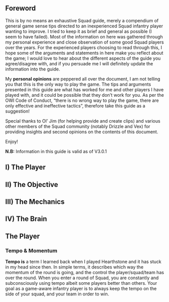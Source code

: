 ## Foreword
This is by no means an exhaustive Squad guide, merely a compendium of general game sense tips directed to an inexperienced Squad infantry player wanting to improve. I tried to keep it as brief and general as possible (I seem to have failed). Most of the information on here was gathered through my personal experience and close observation of some good Squad players over the years. For the experienced players choosing to read through this, I hope some of the arguments and statements in here make you reflect about the game; I would love to hear about the different aspects of the guide you agree/disagree with, and if you persuade me I will definitely update the information into the guide. 

My **personal opinions** are peppered all over the document, I am not telling you that this is the only way to play the game. The tips and arguments presented in this guide are what has worked for me and other players I have played with, and it could be possible that they don’t work for you. As per the OWI Code of Conduct, “there is no wrong way to play the game, there are only effective and ineffective tactics”, therefore take this guide as a suggestion!

Special thanks to Ol’ Jim (for helping provide and create clips) and various other members of the Squad community (notably Drizzle and Vex) for providing insights and second opinions on the contents of this document. 

Enjoy!

**N.B:** Information in this guide is valid as of V3.0.1

## I) The Player
## II) The Objective
## III) The Mechanics
## IV) The Brain


## The Player
### Tempo & Momentum
**Tempo is** a term I learned back when I played Hearthstone and it has stuck in my head since then. In simple terms, it describes which way the momentum of the round is going, and the control the player/squad/team has over the round. When you enter a round of Squad, you are constantly and subconsciously using tempo albeit some players better than others. Your goal as a game-aware infantry player is to always keep the tempo on the side of your squad, and your team in order to win. 


